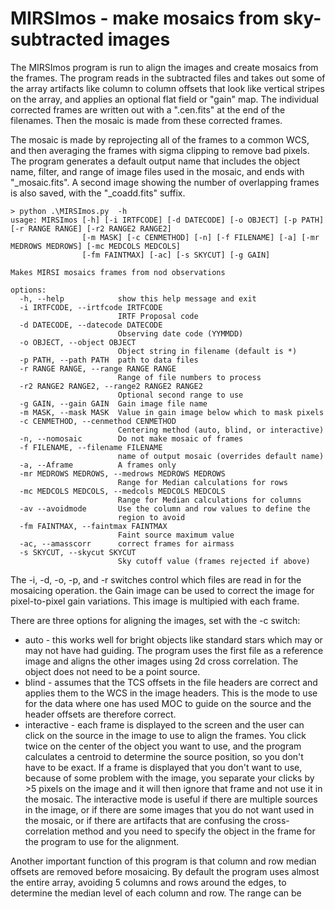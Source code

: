 # MIRSImos - make mosaics from sky-subtracted images

The MIRSImos program is run to align the images and create mosaics from the frames. 
The program reads in the subtracted files and takes out some of the array artifacts like column to 
column offsets that look like vertical stripes on the array, and applies an optional flat field 
or "gain" map. The individual corrected frames are written out with a ".cen.fits" at the end of the 
filenames. Then the mosaic is made from these corrected frames. 

The mosaic is made by reprojecting all of the frames to a common WCS, and then averaging the frames with 
sigma clipping to remove bad pixels. The program generates a default output name that includes the object 
name, filter, and range of image files used in the mosaic, and ends with "_mosaic.fits". A second image 
showing the number of overlapping frames is also saved, with the "_coadd.fits" suffix. 
```
> python .\MIRSImos.py  -h
usage: MIRSImos [-h] [-i IRTFCODE] [-d DATECODE] [-o OBJECT] [-p PATH] [-r RANGE RANGE] [-r2 RANGE2 RANGE2] 
                [-m MASK] [-c CENMETHOD] [-n] [-f FILENAME] [-a] [-mr MEDROWS MEDROWS] [-mc MEDCOLS MEDCOLS]
                [-fm FAINTMAX] [-ac] [-s SKYCUT] [-g GAIN]

Makes MIRSI mosaics frames from nod observations

options:
  -h, --help            show this help message and exit
  -i IRTFCODE, --irtfcode IRTFCODE
                        IRTF Proposal code
  -d DATECODE, --datecode DATECODE
                        Observing date code (YYMMDD)
  -o OBJECT, --object OBJECT
                        Object string in filename (default is *)
  -p PATH, --path PATH  path to data files
  -r RANGE RANGE, --range RANGE RANGE
                        Range of file numbers to process
  -r2 RANGE2 RANGE2, --range2 RANGE2 RANGE2
                        Optional second range to use
  -g GAIN, --gain GAIN  Gain image file name
  -m MASK, --mask MASK  Value in gain image below which to mask pixels
  -c CENMETHOD, --cenmethod CENMETHOD
                        Centering method (auto, blind, or interactive)
  -n, --nomosaic        Do not make mosaic of frames
  -f FILENAME, --filename FILENAME
                        name of output mosaic (overrides default name)
  -a, --Aframe          A frames only
  -mr MEDROWS MEDROWS, --medrows MEDROWS MEDROWS
                        Range for Median calculations for rows
  -mc MEDCOLS MEDCOLS, --medcols MEDCOLS MEDCOLS
                        Range for Median calculations for columns
  -av --avoidmode       Use the column and row values to define the
                        region to avoid
  -fm FAINTMAX, --faintmax FAINTMAX
                        Faint source maximum value
  -ac, --amasscorr      correct frames for airmass
  -s SKYCUT, --skycut SKYCUT
                        Sky cutoff value (frames rejected if above)
```
The -i, -d, -o, -p, and -r switches control which files are read in for the mosaicing operation. the Gain image can be
used to correct the image for pixel-to-pixel gain variations. This image is multipied with each frame. 

There are three options for aligning the images, set with the -c switch: 

- auto - this works well for bright objects like standard stars which may or may not have had guiding. 
The program uses the first file as a reference image and aligns the other images using 2d cross correlation. 
The object does not need to be a point source. 
- blind - assumes that the TCS offsets in the file headers 
are correct and applies them to the WCS in the image headers. This is the mode to use for the data where one has used MOC
to guide on the source and the header offsets are therefore correct.  
- interactive - each frame is displayed to the screen and the user can 
click on the source in the image to use to align the frames. You click twice on the center of the object
you want to use, and the program calculates a centroid to determine the source position, so you don't have to be exact. 
If a frame is displayed that you don't want to use, because of some problem with the image, you separate 
your clicks by >5 pixels on the image and it will then ignore that frame and not use it in the mosaic. 
The interactive mode is useful if there are multiple sources in the image, or if there are some images that you 
do not want used in the mosaic, or if there are artifacts that are confusing the cross-correlation method and
you need to specify the object in the frame for the program to use for the alignment.


Another important function of this program is that column and row median offsets are removed before mosaicing. 
By default the program uses almost the entire array, avoiding 5 columns and rows around the edges, to determine the
median level of each column and row. The range can be 
